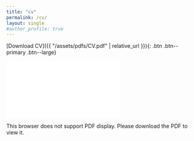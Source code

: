 ```yaml
---
title: "cv"
permalink: /cv/
layout: single
#author_profile: true
---
```

[Download CV]({{ "/assets/pdfs/CV.pdf" | relative_url }}){: .btn .btn--primary .btn--large}

<object data="/assets/pdfs/CV.pdf" type="application/pdf" width="100%" height="100%">
    <embed src="/assets/pdfs/CV.pdf" type="application/pdf">
        <p>This browser does not support PDF display. Please download the PDF to view it.</p>
    </embed>
</object>
